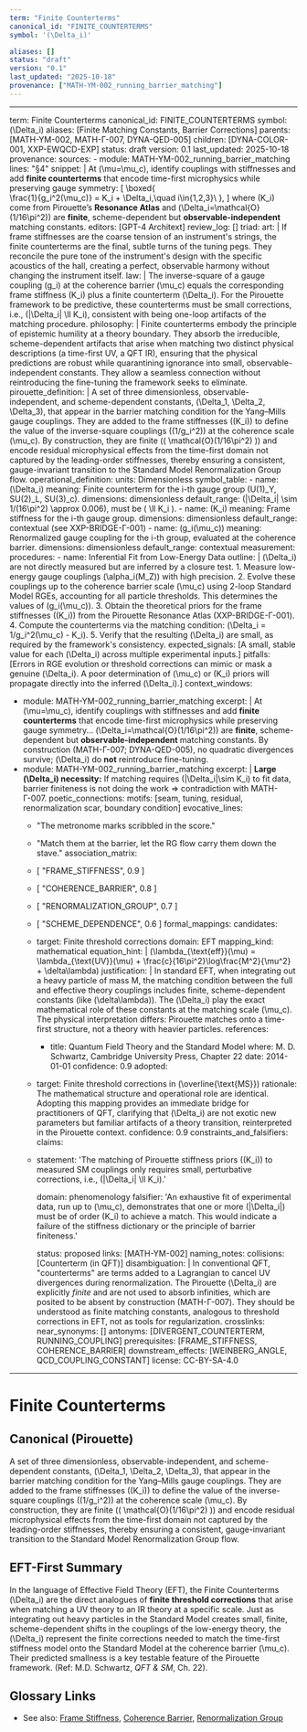 ```yaml
---
term: "Finite Counterterms"
canonical_id: "FINITE_COUNTERTERMS"
symbol: '(\Delta_i)'

aliases: []
status: "draft"
version: "0.1"
last_updated: "2025-10-18"
provenance: ["MATH-YM-002_running_barrier_matching"]
---
```


---
term: Finite Counterterms
canonical_id: FINITE_COUNTERTERMS
symbol: (\Delta_i)
aliases: [Finite Matching Constants, Barrier Corrections]
parents: [MATH-YM-002, MATH-Γ-007, DYNA-QED-005]
children: [DYNA-COLOR-001, XXP-EWQCD-EXP]
status: draft
version: 0.1
last_updated: 2025-10-18
provenance:
  sources:
    - module: MATH-YM-002_running_barrier_matching
      lines: "§4"
      snippet: |
        At (\mu=\mu_c), identify couplings with stiffnesses and add **finite counterterms** that encode time-first microphysics while preserving gauge symmetry:
        [
        \boxed{\
        \frac{1}{g_i^2(\mu_c)} = K_i + \Delta_i,\quad i\in{1,2,3}\ },
        ]
        where (K_i) come from Pirouette’s **Resonance Atlas** and (\Delta_i=\mathcal{O}(1/16\pi^2)) are **finite**, scheme-dependent but **observable-independent** matching constants.
  editors: [GPT-4 Architext]
  review_log: []
triad:
  art: |
    If frame stiffnesses are the coarse tension of an instrument's strings, the finite counterterms are the final, subtle turns of the tuning pegs. They reconcile the pure tone of the instrument's design with the specific acoustics of the hall, creating a perfect, observable harmony without changing the instrument itself.
  law: |
    The inverse-square of a gauge coupling (g_i) at the coherence barrier (\mu_c) equals the corresponding frame stiffness (K_i) plus a finite counterterm (\Delta_i). For the Pirouette framework to be predictive, these counterterms must be small corrections, i.e., (|\Delta_i| \ll K_i), consistent with being one-loop artifacts of the matching procedure.
  philosophy: |
    Finite counterterms embody the principle of epistemic humility at a theory boundary. They absorb the irreducible, scheme-dependent artifacts that arise when matching two distinct physical descriptions (a time-first UV, a QFT IR), ensuring that the physical predictions are robust while quarantining ignorance into small, observable-independent constants. They allow a seamless connection without reintroducing the fine-tuning the framework seeks to eliminate.
pirouette_definition: |
  A set of three dimensionless, observable-independent, and scheme-dependent constants, (\Delta_1, \Delta_2, \Delta_3), that appear in the barrier matching condition for the Yang–Mills gauge couplings. They are added to the frame stiffnesses ((K_i)) to define the value of the inverse-square couplings ((1/g_i^2)) at the coherence scale (\mu_c). By construction, they are finite (( \mathcal{O}(1/16\pi^2) )) and encode residual microphysical effects from the time-first domain not captured by the leading-order stiffnesses, thereby ensuring a consistent, gauge-invariant transition to the Standard Model Renormalization Group flow.
operational_definition:
  units: Dimensionless
  symbol_table:
    - name: (\Delta_i)
      meaning: Finite counterterm for the i-th gauge group (U(1)_Y, SU(2)_L, SU(3)_c).
      dimensions: dimensionless
      default_range: (|\Delta_i| \sim 1/(16\pi^2) \approx 0.006), must be ( \ll K_i ).
    - name: (K_i)
      meaning: Frame stiffness for the i-th gauge group.
      dimensions: dimensionless
      default_range: contextual (see XXP-BRIDGE-Γ-001)
    - name: (g_i(\mu_c))
      meaning: Renormalized gauge coupling for the i-th group, evaluated at the coherence barrier.
      dimensions: dimensionless
      default_range: contextual
  measurement:
    procedures:
      - name: Inferential Fit from Low-Energy Data
        outline: |
          (\Delta_i) are not directly measured but are inferred by a closure test.
          1. Measure low-energy gauge couplings (\alpha_i(M_Z)) with high precision.
          2. Evolve these couplings up to the coherence barrier scale (\mu_c) using 2-loop Standard Model RGEs, accounting for all particle thresholds. This determines the values of (g_i(\mu_c)).
          3. Obtain the theoretical priors for the frame stiffnesses ((K_i)) from the Pirouette Resonance Atlas (XXP-BRIDGE-Γ-001).
          4. Compute the counterterms via the matching condition: (\Delta_i = 1/g_i^2(\mu_c) - K_i).
          5. Verify that the resulting (\Delta_i) are small, as required by the framework's consistency.
        expected_signals: [A small, stable value for each (\Delta_i) across multiple experimental inputs.]
        pitfalls: [Errors in RGE evolution or threshold corrections can mimic or mask a genuine (\Delta_i). A poor determination of (\mu_c) or (K_i) priors will propagate directly into the inferred (\Delta_i).]
context_windows:
  - module: MATH-YM-002_running_barrier_matching
    excerpt: |
      At (\mu=\mu_c), identify couplings with stiffnesses and add **finite counterterms** that encode time-first microphysics while preserving gauge symmetry... (\Delta_i=\mathcal{O}(1/16\pi^2)) are **finite**, scheme-dependent but **observable-independent** matching constants. By construction (MATH-Γ-007; DYNA-QED-005), no quadratic divergences survive; (\Delta_i) do **not** reintroduce fine-tuning.
  - module: MATH-YM-002_running_barrier_matching
    excerpt: |
      **Large (\Delta_i) necessity:** If matching requires (|\Delta_i|\sim K_i) to fit data, barrier finiteness is not doing the work ⇒ contradiction with MATH-Γ-007.
poetic_connections:
  motifs: [seam, tuning, residual, renormalization scar, boundary condition]
  evocative_lines:
    - "The metronome marks scribbled in the score."
    - "Match them at the barrier, let the RG flow carry them down the stave."
  association_matrix:
    - [ "FRAME_STIFFNESS", 0.9 ]
    - [ "COHERENCE_BARRIER", 0.8 ]
    - [ "RENORMALIZATION_GROUP", 0.7 ]
    - [ "SCHEME_DEPENDENCE", 0.6 ]
formal_mappings:
  candidates:
    - target: Finite threshold corrections
      domain: EFT
      mapping_kind: mathematical
      equation_hint: |
        (\lambda_{\text{eff}}(\mu) = \lambda_{\text{UV}}(\mu) + \frac{c}{16\pi^2}\log\frac{M^2}{\mu^2} + \delta\lambda)
      justification: |
        In standard EFT, when integrating out a heavy particle of mass M, the matching condition between the full and effective theory couplings includes finite, scheme-dependent constants (like (\delta\lambda)). The (\Delta_i) play the exact mathematical role of these constants at the matching scale (\mu_c). The physical interpretation differs: Pirouette matches onto a time-first structure, not a theory with heavier particles.
      references:
        - title: Quantum Field Theory and the Standard Model
          where: M. D. Schwartz, Cambridge University Press, Chapter 22
          date: 2014-01-01
      confidence: 0.9
  adopted:
    - target: Finite threshold corrections in (\overline{\text{MS}})
      rationale: The mathematical structure and operational role are identical. Adopting this mapping provides an immediate bridge for practitioners of QFT, clarifying that (\Delta_i) are not exotic new parameters but familiar artifacts of a theory transition, reinterpreted in the Pirouette context.
      confidence: 0.9
constraints_and_falsifiers:
  claims:
    - statement: 'The matching of Pirouette stiffness priors ((K_i)) to measured SM couplings only requires small, perturbative corrections, i.e., (|\Delta_i| \ll K_i).'

      domain: phenomenology
      falsifier: 'An exhaustive fit of experimental data, run up to (\mu_c), demonstrates that one or more (|\Delta_i|) must be of order (K_i) to achieve a match. This would indicate a failure of the stiffness dictionary or the principle of barrier finiteness.'

      status: proposed
      links: [MATH-YM-002]
naming_notes:
  collisions: [Counterterm (in QFT)]
  disambiguation: |
    In conventional QFT, "counterterms" are terms added to a Lagrangian to cancel UV divergences during renormalization. The Pirouette (\Delta_i) are explicitly *finite* and are not used to absorb infinities, which are posited to be absent by construction (MATH-Γ-007). They should be understood as finite matching constants, analogous to threshold corrections in EFT, not as tools for regularization.
crosslinks:
  near_synonyms: []
  antonyms: [DIVERGENT_COUNTERTERM, RUNNING_COUPLING]
  prerequisites: [FRAME_STIFFNESS, COHERENCE_BARRIER]
  downstream_effects: [WEINBERG_ANGLE, QCD_COUPLING_CONSTANT]
license: CC-BY-SA-4.0
---

# Finite Counterterms

## Canonical (Pirouette)
A set of three dimensionless, observable-independent, and scheme-dependent constants, (\Delta_1, \Delta_2, \Delta_3), that appear in the barrier matching condition for the Yang–Mills gauge couplings. They are added to the frame stiffnesses ((K_i)) to define the value of the inverse-square couplings ((1/g_i^2)) at the coherence scale (\mu_c). By construction, they are finite (( \mathcal{O}(1/16\pi^2) )) and encode residual microphysical effects from the time-first domain not captured by the leading-order stiffnesses, thereby ensuring a consistent, gauge-invariant transition to the Standard Model Renormalization Group flow.

## EFT-First Summary
In the language of Effective Field Theory (EFT), the Finite Counterterms (\Delta_i) are the direct analogues of **finite threshold corrections** that arise when matching a UV theory to an IR theory at a specific scale. Just as integrating out heavy particles in the Standard Model creates small, finite, scheme-dependent shifts in the couplings of the low-energy theory, the (\Delta_i) represent the finite corrections needed to match the time-first stiffness model onto the Standard Model at the coherence barrier (\mu_c). Their predicted smallness is a key testable feature of the Pirouette framework. (Ref: M.D. Schwartz, *QFT & SM*, Ch. 22).

## Glossary Links
- See also: [Frame Stiffness](<link>), [Coherence Barrier](<link>), [Renormalization Group](<link>)